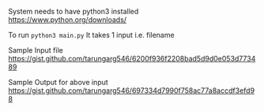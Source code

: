 System needs to have python3 installed
https://www.python.org/downloads/

To run
``python3 main.py``
It takes 1 input i.e. filename

Sample Input file
https://gist.github.com/tarungarg546/6200f936f2208bad5d9d0e053d773489

Sample Output for above input
https://gist.github.com/tarungarg546/697334d7990f758ac77a8accdf3efd98

